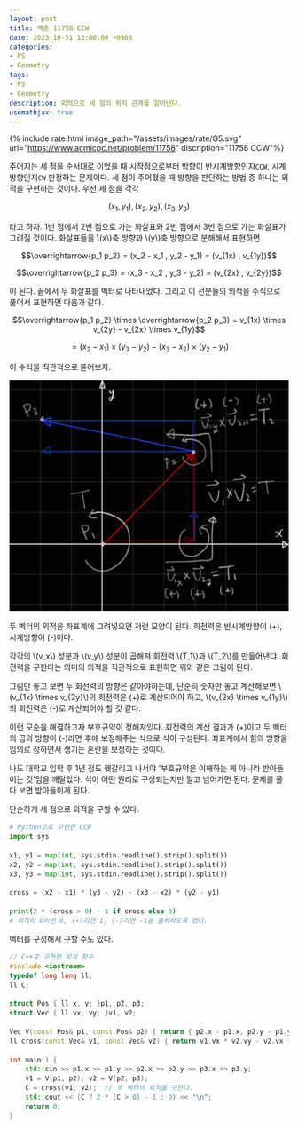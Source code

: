 ```yaml
---
layout: post
title: 백준 11758 CCW
date: 2023-10-31 13:00:00 +0900
categories:
- PS
- Geometry
tags:
- PS
- Geometry
description: 외적으로 세 점의 위치 관계를 알아낸다.
usemathjax: true
---
```



{% include rate.html image_path="/assets/images/rate/G5.svg" url="https://www.acmicpc.net/problem/11758" discription="11758 CCW"%}

주어지는 세 점을 순서대로 이었을 때 시작점으로부터 방향이 반시계방향인지`CCW`, 시계방향인지`CW` 판정하는 문제이다.
세 점이 주어졌을 때 방향을 판단하는 방법 중 하나는 외적을 구현하는 것이다. 우선 세 점을 각각

$$(x_1 , y_1) , (x_2 , y_2) , (x_3 , y_3)$$

라고 하자.
1번 점에서 2번 점으로 가는 화살표와 2번 점에서 3번 점으로 가는 화살표가 그려질 것이다. 화살표들을 \\(x\\)축 방향과 \\(y\\)축 방향으로 분해해서 표현하면

$$\overrightarrow{p_1 p_2} = (x_2 - x_1 , y_2 - y_1) = (v_{1x} , v_{1y})$$

$$\overrightarrow{p_2 p_3} = (x_3 - x_2 , y_3 - y_2) = (v_{2x} , v_{2y})$$

이 된다. 끝에서 두 화살표를 벡터로 나타내었다.
그리고 이 선분들의 외적을 수식으로 풀어서 표현하면 다음과 같다.

$$\overrightarrow{p_1 p_2} \times \overrightarrow{p_2 p_3} = v_{1x} \times v_{2y} - v_{2x} \times v_{1y}$$

$$= (x_2 - x_1) \times (y_3 - y_2) - (x_3 - x_2) \times (y_2 - y_1)$$

이 수식을 직관적으로 뜯어보자.

![CCW](/assets/images/2023-11-01-ccw/CCW.jpg)

두 벡터의 외적을 좌표계에 그려넣으면 저런 모양이 된다.
회전력은 반시계방향이 (+), 시계방향이 (-)이다.

각각의 \\(v_x\\) 성분과 \\(v_y\\) 성분이 곱해져 회전력 \\(T_1\\)과 \\(T_2\\)를 만들어낸댜. 회전력을 구한다는 의미의 외적을 직관적으로 표현하면 위와 같은 그림이 된다.

그림만 놓고 보면 두 회전력의 방향은 같아야하는데, 단순히 숫자만 놓고 계산해보면 \\(v_{1x} \times v_{2y}\\)의 회전력은 (+)로 계산되어야 하고, \\(v_{2x} \times v_{1y}\\)의 회전력은 (-)로 계산되어야 할 것 같다.

이런 모순을 해결하고자 부호규약이 정해져있다. 회전력의 계산 결과가 (+)이고 두 벡터의 곱의 방향이 (-)라면 후에 보정해주는 식으로 식이 구성된다. 좌표계에서 힘의 방향을 임의로 정하면서 생기는 혼란을 보정하는 것이다.

나도 대학교 입학 후 1년 정도 헷갈리고 나서야 '부호규약은 이해하는 게 아니라 받아들이는 것'임을 깨달았다. 식이 어떤 원리로 구성되는지만 알고 넘어가면 된다. 문제를 풀다 보면 받아들이게 된다.

단순하게 세 점으로 외적을 구할 수 있다.

```python
# Python으로 구현한 CCW
import sys

x1, y1 = map(int, sys.stdin.readline().strip().split())
x2, y2 = map(int, sys.stdin.readline().strip().split())
x3, y3 = map(int, sys.stdin.readline().strip().split())

cross = (x2 - x1) * (y3 - y2) - (x3 - x2) * (y2 - y1)

print(2 * (cross > 0) - 1 if cross else 0)
# 외적이 0이면 0, (+)라면 1, (-)라면 -1을 출력하도록 했다.
```


벡터를 구성해서 구할 수도 있다.

```cpp
// C++로 구현한 외적 함수
#include <iostream>
typedef long long ll;
ll C;

struct Pos { ll x, y; }p1, p2, p3;
struct Vec { ll vx, vy; }v1, v2;

Vec V(const Pos& p1, const Pos& p2) { return { p2.x - p1.x, p2.y - p1.y }; }
ll cross(const Vec& v1, const Vec& v2) { return v1.vx * v2.vy - v2.vx * v1.vy; }

int main() {
    std::cin >> p1.x >> p1.y >> p2.x >> p2.y >> p3.x >> p3.y;
    v1 = V(p1, p2); v2 = V(p2, p3);
    C = cross(v1, v2);  // 두 벡터의 외적을 구한다.
    std::cout << (C ? 2 * (C > 0) - 1 : 0) << "\n";
    return 0;
}
```